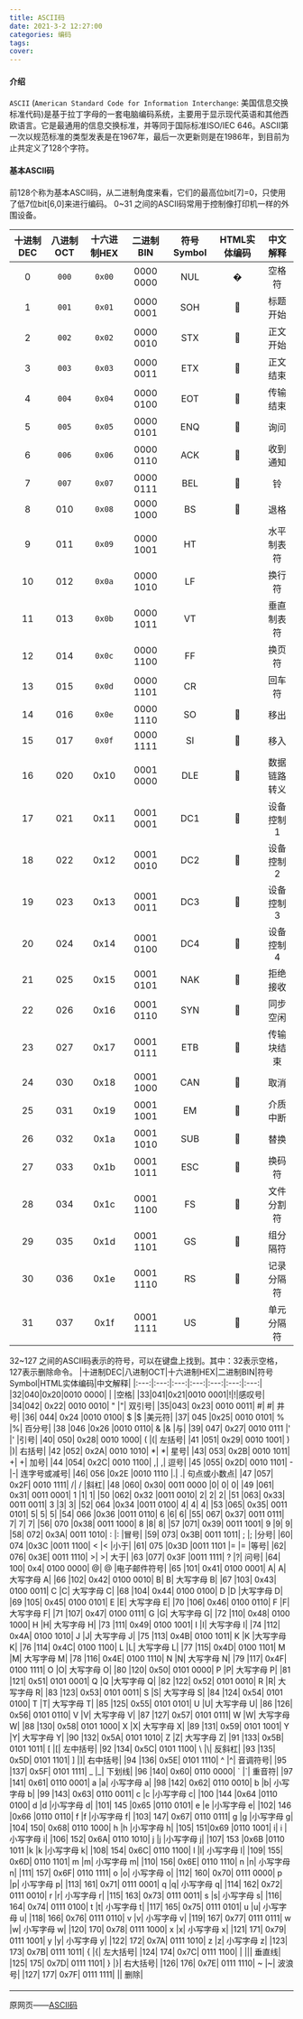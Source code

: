 ```yaml
---
title: ASCII码
date: 2021-3-2 12:27:00
categories: 编码
tags:
cover:
---
```

#### 介绍
`ASCII` (`American Standard Code for Information Interchange`: 美国信息交换标准代码)是基于拉丁字母的一套电脑编码系统，主要用于显示现代英语和其他西欧语言。它是最通用的信息交换标准，并等同于国际标准ISO/IEC 646。ASCII第一次以规范标准的类型发表是在1967年，最后一次更新则是在1986年，到目前为止共定义了128个字符。

#### 基本ASCII码
前128个称为基本ASCII码，从二进制角度来看，它们的最高位bit[7]=0，只使用了低7位bit[6,0]来进行编码。
0~31 之间的ASCII码常用于控制像打印机一样的外围设备。

|十进制DEC|八进制OCT|十六进制HEX|二进制BIN|符号Symbol|HTML实体编码|中文解释|
|:---:|:---:|:---:|:---:|:---:|:---:|:---:|
|0|`000`|`0x00`|0000 0000|NUL|&#000;|空格符|
|1|`001`|`0x01`|0000 0001|SOH|&#001;|标题开始|
|2|`002`|`0x02`|0000 0010|STX|&#002;|正文开始|
|3|`003`|`0x03`|0000 0011|ETX|&#003;|正文结束|
|4|`004`|`0x04`|0000 0100|EOT|&#004;|传输结束|
|5|`005`|`0x05`|0000 0101|ENQ|&#005;|询问|
|6|`006`|`0x06`|0000 0110|ACK|&#006;|收到通知|
|7|`007`|`0x07`|0000 0111|BEL|&#007;|铃|
|8|010|`0x08`|0000 1000|BS|&#008;|退格|
|9|011|`0x09`|0000 1001|HT|&#009;|水平制表符|
|10|012|`0x0a`|0000 1010|LF|&#010;|换行符|
|11|013|`0x0b`|0000 1011|VT|&#011;|垂直制表符|
|12|014|`0x0c`|0000 1100|FF|&#012;|换页符|
|13|015|`0x0d`|0000 1101|CR|&#013;|回车符|
|14|016|`0x0e`|0000 1110|SO|&#014;|移出|
|15|017|`0x0f`|0000 1111|SI|&#015;|移入|
|16|020|0x10|0001 0000|DLE|&#016;|数据链路转义|
|17|021|0x11|0001 0001|DC1|&#017;|设备控制1|
|18|022|0x12|0001 0010|DC2|&#018;|设备控制2|
|19|023|0x13|0001 0011|DC3|&#019;|设备控制3|
|20|024|0x14|0001 0100|DC4|&#020;|设备控制4|
|21|025|0x15|0001 0101|NAK|&#021;|拒绝接收|
|22|026|0x16|0001 0110|SYN|&#022;|同步空闲|
|23|027|0x17|0001 0111|ETB|&#023;|传输块结束|
|24|030|0x18|0001 1000|CAN|&#024;|取消|
|25|031|0x19|0001 1001|EM|&#025;|介质中断|
|26|032|0x1a|0001 1010|SUB|&#026;|替换|
|27|033|0x1b|0001 1011|ESC|&#027;|换码符|
|28|034|0x1c|0001 1100|FS|&#028;|文件分割符|
|29|035|0x1d|0001 1101|GS|&#029;|组分隔符|
|30|036|0x1e|0001 1110|RS|&#030;|记录分隔符|
|31|037|0x1f|0001 1111|US|&#031;|单元分隔符|


32~127 之间的ASCII码表示的符号，可以在键盘上找到。其中：32表示空格，127表示删除命令。
|十进制DEC|八进制OCT|十六进制HEX|二进制BIN|符号Symbol|HTML实体编码|中文解释|
|:---:|:---:|:---:|:---:|:---:|:---:|:---:|
|32|040|0x20|0010 0000| |&#032;|空格|
|33|041|0x21|0010 0001|!|&#033;|感叹号|
|34|042|	0x22|	0010 0010|	"	|&#034;|	双引号|
|35|043|	0x23|	0010 0011|	#|	&#035;|	井号|
|36|	044|	0x24	|0010 0100|	$	|&#036;	|美元符|
|37|	045	|0x25|	0010 0101|	%	|&#037;|	百分号|
|38	|046	|0x26	|0010 0110|	&	|&#038;	|与|
|39|	047|	0x27|	0010 0111	|'	|&#039;	|引号|
|40|	050|	0x28|	0010 1000|	(	|&#040;|	左括号|
|41	|051|	0x29|	0010 1001|	)	|&#041;|	右括号|
|42	|052|	0x2A|	0010 1010|	*|	&#042;|	星号|
|43|	053|	0x2B|	0010 1011|	+|	&#043;|	加号|
|44	|054|	0x2C|	0010 1100|	,|	&#044;|	逗号|
|45	|055|	0x2D|	0010 1101|	-	|&#045;|	连字号或减号|
|46|	056	|0x2E	|0010 1110	|.|	&#046;|	句点或小数点|
|47	|057|	0x2F|	0010 1111|	/|	&#047;	|斜杠|
|48	|060|	0x30|	0011 0000	|0|	&#048;|	0|
|49	|061|	0x31|	0011 0001|	1	|&#049;|	1|
|50	|062|	0x32	|0011 0010|	2|	&#050;|	2|
|51	|063|	0x33|	0011 0011|	3	|&#051;|	3|
|52|	064	|0x34	|0011 0100|	4|	&#052;|	4|
|53	|065|	0x35|	0011 0101|	5|	&#053;|	5|
|54|	066	|0x36	|0011 0110|	6	|&#054;|	6|
|55|	067|	0x37|	0011 0111|	7|	&#055;|	7|
|56|	070	|0x38|	0011 1000|	8	|&#056;|	8|
|57	|071|	0x39|	0011 1001|	9	|&#057;|	9|
|58|	072|	0x3A|	0011 1010|	:	|&#058;	|冒号|
|59|	073|	0x3B|	0011 1011|	;	|&#059;	|分号|
|60|	074	|0x3C	|0011 1100|	<	|&#060;	|小于|
|61|	075	|0x3D	|0011 1101	|=	|&#061;	|等号|
|62|	076|	0x3E|	0011 1110|	>|	&#062;|	大于|
|63	|077|	0x3F	|0011 1111|	?	|&#063;|	问号|
|64|	100|	0x4|	0100 0000|	@|	&#064;	|电子邮件符号|
|65	|101|	0x41|	0100 0001|	A|	&#065;|	大写字母 A|
|66	|102|	0x42|	0100 0010|	B|	&#066;|	大写字母 B|
|67	|103|	0x43|	0100 0011|	C	|&#067;|	大写字母 C|
|68	|104|	0x44|	0100 0100|	D	|&#068;	|大写字母 D|
|69	|105|	0x45|	0100 0101|	E	|&#069;|	大写字母 E|
|70	|106|	0x46|	0100 0110|	F	|&#070;|	大写字母 F|
|71	|107|	0x47|	0100 0111|	G	|&#071;|	大写字母 G|
|72	|110|	0x48|	0100 1000|	H	|&#072;|	大写字母 H|
|73	|111|	0x49|	0100 1001|	I	|&#073;|	大写字母 I|
|74	|112|	0x4A|	0100 1010|	J	|&#074;|	大写字母 J|
|75	|113|	0x4B|	0100 1011|	K	|&#075;	|大写字母 K|
|76	|114|	0x4C|	0100 1100|	L	|&#076;|	大写字母 L|
|77	|115|	0x4D|	0100 1101|	M	|&#077;|	大写字母 M|
|78	|116|	0x4E|	0100 1110|	N	|&#078;|	大写字母 N|
|79	|117|	0x4F|	0100 1111|	O	|&#079;|	大写字母 O|
|80	|120|	0x50|	0101 0000|	P	|&#080;|	大写字母 P|
|81	|121|	0x51|	0101 0001|	Q	|&#081;	|大写字母 Q|
|82	|122|	0x52|	0101 0010|	R	|&#082;|	大写字母 R|
|83	|123|	0x53|	0101 0011|	S	|&#083;|	大写字母 S|
|84	|124|	0x54|	0101 0100|	T	|&#084;|	大写字母 T|
|85	|125|	0x55|	0101 0101|	U	|&#085;|	大写字母 U|
|86	|126|	0x56|	0101 0110|	V	|&#086;|	大写字母 V|
|87	|127|	0x57|	0101 0111|	W	|&#087;|	大写字母 W|
|88	|130|	0x58|	0101 1000|	X	|&#088;|	大写字母 X|
|89	|131|	0x59|	0101 1001|	Y	|&#089;|	大写字母 Y|
|90	|132|	0x5A|	0101 1010|	Z	|&#090;|	大写字母 Z|
|91	|133|	0x5B|	0101 1011|	[	|&#091;|	左中括号|
|92	|134|	0x5C|	0101 1100|	\	|&#092;|	反斜杠|
|93	|135|	0x5D|	0101 1101|	]	|&#093;|	右中括号|
|94	|136|	0x5E|	0101 1110|	^	|&#094;|	音调符号|
|95	|137|	0x5F|	0101 1111|	_	|&#095;|	下划线|
|96	|140|	0x60|	0110 0000|	`	|&#096;|	重音符|
|97	|141|	0x61|	0110 0001|	a	|&#097;|    小写字母 a|
|98	|142|	0x62|	0110 0010|	b	|&#098;|	小写字母 b|
|99	|143|	0x63|	0110 0011|	c	|&#099;	|小写字母 c|
|100	|144	|0x64	|0110 0100|	d	|&#100;	|小写字母 d|
|101|	145	|0x65	|0110 0101|	e	|&#101;	|小写字母 e|
|102|	146	|0x66	|0110 0110|	f	|&#102;	|小写字母 f|
|103|	147|	0x67|	0110 0111|	g	|&#103;	|小写字母 g|
|104|	150|	0x68|	0110 1000|	h	|&#104;	|小写字母 h|
|105|	151|0x69	|0110 1001|	i|	&#105;	|小写字母 i|
|106|	152|	0x6A|	0110 1010|	j	|&#106;	|小写字母 j|
|107|	153	|0x6B	|0110 1011	|k	|&#107;	|小写字母 k|
|108|	154|	0x6C|	0110 1100|	l	|&#108;|	小写字母 l|
|109|	155|	0x6D|	0110 1101|	m	|&#109;|	小写字母 m|
|110|	156|	0x6E|	0110 1110|	n	|&#110;|	小写字母 n|
|111|	157|	0x6F|	0110 1111|	o	|&#111;|	小写字母 o|
|112|	160|	0x70|	0111 0000|	p	|&#112;|	小写字母 p|
|113|	161|	0x71|	0111 0001|	q	|&#113;|    小写字母 q|
|114|	162|	0x72|	0111 0010|	r	|&#114;|	小写字母 r|
|115|	163|	0x73|	0111 0011|	s	|&#115;|	小写字母 s|
|116|	164|	0x74|	0111 0100|	t	|&#116;|	小写字母 t|
|117|	165|	0x75|	0111 0101|	u	|&#117;|	小写字母 u|
|118|	166|	0x76|	0111 0110|	v	|&#118;|	小写字母 v|
|119|	167|	0x77|	0111 0111|	w	|&#119;|	小写字母 w|
|120|	170|	0x78|	0111 1000|	x	|&#120;|	小写字母 x|
|121|	171|	0x79|	0111 1001|	y	|&#121;|	小写字母 y|
|122|	172|	0x7A|	0111 1010|	z	|&#122;|	小写字母 z|
|123|	173|	0x7B|	0111 1011|	{	|&#123;|	左大括号|
|124|	174|	0x7C|	0111 1100|	\|	|&#124;|	垂直线|
|125|	175|	0x7D|	0111 1101|	}	|&#125;|	右大括号|
|126|	176|	0x7E|	0111 1110|	~	|&#126;|	波浪号|
|127|	177|	0x7F|	0111 1111|		|&#127;|	删除|


------
原网页——[ASCII码](https://www.asciim.cn/)